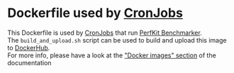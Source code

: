 # Dockerfile used by [CronJobs](https://kubernetes.io/docs/concepts/workloads/controllers/cron-jobs/)

This Dockerfile is used by [CronJobs](https://kubernetes.io/docs/concepts/workloads/controllers/cron-jobs/) that run [PerfKit Benchmarker](https://github.com/marcomicera/PerfKitBenchmarker).\
The `build_and_upload.sh` script can be used to build and upload this image to [DockerHub](https://hub.docker.com/).\
For more info, please have a look at the ["Docker images" section](../doc/README.md#docker-images) of the documentation 
